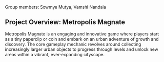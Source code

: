 Group members: Sowmya Mutya, Vamshi Nandala 

## Project Overview: Metropolis Magnate 
Metropolis Magnate is an engaging and innovative game where players start as a tiny paperclip or coin and embark on an urban adventure of growth and discovery. The core gameplay mechanic revolves around collecting increasingly larger urban objects to progress through levels and unlock new areas within a vibrant, ever-expanding cityscape.

